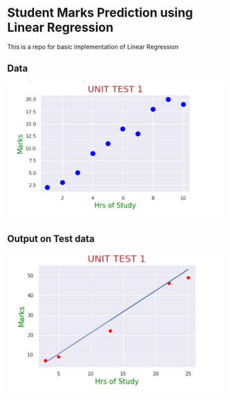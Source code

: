 # Student Marks Prediction using Linear Regression
This is a repo for basic implementation of Linear Regression

## Data 

![Training Data Plotting](https://github.com/dscpccoe/student-marks-prediction-using-linear-regression/blob/main/assets/Training%20data%20plotting.png)

## Output on Test data

![Output on test data](https://github.com/dscpccoe/student-marks-prediction-using-linear-regression/blob/main/assets/Final%20Output%20on%20Test%20data.png)
